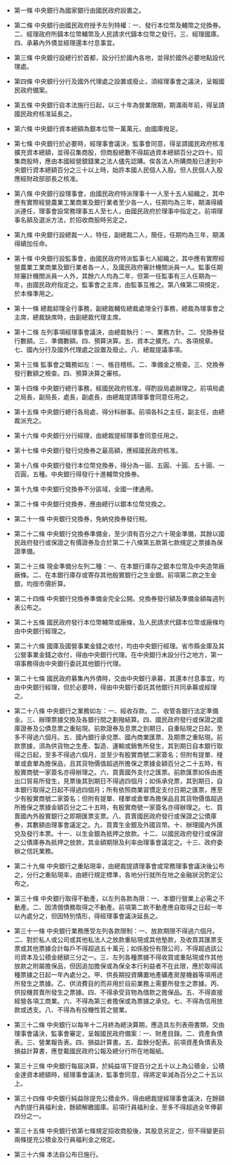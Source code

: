 * 第一條 中央銀行為國家銀行由國民政府設置之。

* 第二條 中央銀行由國民政府授予左列特權：一、發行本位幣及輔幣之兌換券。二、經理政府所鑄本位幣輔幣及人民請求代鑄本位幣之發行。三、經理國庫。四、承募內外債並經理還本付息事宜。

* 第三條 中央銀行設總行於首都，設分行於國內各地，並得於國外必要地點設代理處。

* 第四條 中央銀行分行及國外代理處之設置或廢止，須經理事會之議決，呈報國民政府備案。

* 第五條 中央銀行自本法施行日起，以三十年為營業限期，期滿兩年前，得呈請國民政府核准延長之。

* 第六條 中央銀行資本總額為銀本位幣一萬萬元，由國庫撥足。

* 第七條 中央銀行於必要時，經理事會議決，監事會同意，得呈請國民政府核准擴充資本總額，並得召集商股，但商股總數不得超過資本總額百分之四十。招集商股時，應由本國經營銀錢業之法人儘先認購。俟各法人所購商股已達到中央銀行資本總額百分之三十以上時，始許本國人民個人入股。但人民個人入股應經財政部部長之核准。

* 第八條 中央銀行設理事會，由國民政府特派理事十一人至十五人組織之，其中應有實際經營農業工業商業及銀行業者至少各一人，任期均為三年，期滿得續派連任，理事會設常務理事五人至七人，由國民政府於理事中指定之。前項理事名額及選派方法，於招收商股時另定之。

* 第九條 中央銀行設總裁一人，特任，副總裁二人，簡任，任期均為三年，期滿得續加任命。

* 第十條 中央銀行設監事會，由國民政府特派監事七人組織之，其中應有實際經營農業工業商業及銀行業者各一人，及國民政府審計機關派員一人。監事任期除審計機關派員一人外，其餘六人均為二年，但第一任監事有三人任期為一年，由國民政府指定之。監事會之主席，由監事互推之。第八條第二項規定，於本條準用之。

* 第十一條 總裁綜理全行事務，副總裁輔佐總裁處理全行事務，總裁為理事會之主席，總裁缺席時，由副總裁代理主席。

* 第十二條 左列事項經理事會議決，由總裁執行：一、業務方針。二、兌換券發行數額。三、準備數額。四、預算決算。五、資本之擴充。六、各項規章。七、國內分行及國外代理處之設置及廢止。八、總裁提議事項。

* 第十三條 監事會之職務如左：一、帳目稽核。二、準備金之檢查。三、兌換券發行數額之檢查。四、預算決算之審核。

* 第十四條 中央銀行總行事務，經國民政府核准，得酌設局處辦理之。前項局處之局長，副局長，處長，副處長，由總裁提請理事會同意任用之。

* 第十五條 中央銀行總行各局處，得分科辦事。前項各科之主任，副主任，由總裁派充之。

* 第十六條 中央銀行分行經理，由總裁提經理事會同意任用之。

* 第十七條 中央銀行發行兌換券之最高額，應經國民政府核准。

* 第十八條 中央銀行發行本位幣兌換券，得分為一圓、五圓、十圓、五十圓、一百圓，五種。中央銀行得發行十進輔幣兌換券。

* 第十九條 中央銀行兌換券不分區域，全國一律通用。

* 第二十條 中央銀行兌換券，應由總行以銀本位幣兌換之。

* 第二十一條 中央銀行兌換券，免納兌換券發行稅。

* 第二十二條 中央銀行兌換券準備金，至少須有百分之六十現金準備，其餘以國民政府發行或保證之有價證券及合於第二十八條第五款第七款規定之票據為保證準備。

* 第二十三條 現金準備分左列二種：一、在本銀行庫存之銀本位幣及中央造幣廠廠條。二、在本銀行庫存或寄存其他殷實銀行之生金銀。前項第二款之生金銀，均按市價折算。

* 第二十四條 中央銀行兌換券準備金完全公開。兌換券發行額及準備金額每週列表公布之。

* 第二十五條 國民政府發行本位幣輔幣或廠條，及人民請求代鑄本位幣或廠條均由中央銀行經理之。

* 第二十六條 國庫及國營事業金錢之收付，均由中央銀行經理。省市縣金庫及其公營事業金錢之收付，得由中央銀行代理。在中央銀行未設分行之地方，第一項事務得由中央銀行委託其他銀行代理。

* 第二十七條 國民政府募集內外債時，交由中央銀行承募，其還本付息事宜，均由中央銀行經理，但於必要時，得由中央銀行委託其他銀行共同承募或經理之。

* 第二十八條 中央銀行之業務如左：一、經收存款。二、收管各銀行法定準備金。三、辦理票據交換及各銀行間之劃撥結算。四、國民政府發行或保證之國庫證券及公債息票之重貼現。前款證券及息票之到期日，自重貼現之日起，至多不得過六個月。五、國內銀行承兌票、國內商業匯票、及期票之重貼現。前款票據，須為供貨物之生產、製造、運輸或銷售所發生，其到期日自本銀行取得之日起，至多不得過六個月，並至少有殷實商號二家簽名；但附有提單、棧單或倉單為擔保品，且其貨物價值超過所擔保之票據金額百分之二十五時，有殷實商號一家簽名亦得辦理之。六、買賣國外支付之匯票。前款匯票如係由進出口貿易所發生，見票後其到期日不得過四個月；如係承兌票，其到期日，自本銀行取得之日起不得過四個月；所有依照商業習慣定支付日期之匯票，應至少有殷實商號二家簽名；但附有提單、棧單或倉單為擔保品且其貨物價值超過所擔保之票據金額百分之二十五時，有殷實商號一家簽名亦得辦理之。七、買賣國內外殷實銀行之即期匯票支票。八、買賣國民政府發行或保證之公債庫券，其數額由理事會議定之。九、買賣生金銀及外國貨幣。十、辦理國內外匯兌及發行本票。十一、以生金銀為抵押之放款。十二、以國民政府發行或保證之公債庫券為抵押之放款，其金額期限及利率由理事會議定之。十三、政府委辦之信託業務。

* 第二十九條 中央銀行之重貼現率，由總裁提請理事會或常務理事會議決後公布之，分行之重貼現率，由總行規定標準，各地分行就所在地之金融狀況酌定公布之。

* 第三十條 中央銀行取得不動產，以左列各款為限：一、本銀行營業上必需之不動產。二、因清償債務取得之不動產。前項第二款不動產應自取得之日起一年以內處分之，但因特別情形，得經理事會議決延長之。

* 第三十一條 中央銀行業務應受左列各款限制：一、放款期限不得過六個月。二、對於私人或公司或其他私法人之放款重貼現或其他墊款，及收買其匯票支票或其他票據合計每戶不得超過五十萬元；如係股份有限公司，不得超過該公司資本及公積金總額三分之一。三、左列各種票據不得收買或重貼現或作其他放款之附屬擔保品，但因追加擔保或為保全本行利益者不在此限，應於取得該種票據之日起一年內處分之。甲、供長期投資購置地產礦產房屋機器等項用途所發生之票據。乙、供消費目的而非用於目前業務上需要所發生之票據。丙、供投機買賣所發生之票據。四、不得承受貨物為借款之擔保品。五、不得直接經營各項工商業。六、不得為第三者擔保或為票據之承兌。七、不得為信用放款或透支。八、不得為有投機性質之營業。

* 第三十二條 中央銀行以每年十二月終為總決算期，應造具左列表冊書類，交由理事會議決，監事會審定，呈報國民政府備案：一、財產目錄。二、資產負債表。三、營業報告表。四、損益計算書。五、盈餘分配表。前項資產負債表及損益計算書，應登載國民政府公報及總分行所在地報紙。

* 第三十三條 中央銀行每屆決算，於純益項下提百分之五十以上為公積金，公積金達資本總額時，經理事會議決，監事會同意，得將定率減為百分之二十五以上。

* 第三十四條 中央銀行純益除提充公積金外，得由總裁提經理事會議決，在餘額內酌提行員福利金，餘額解繳國庫。前項行員福利金，至多不得超過全年俸薪四分之一。

* 第三十五條 中央銀行依第七條規定招收商股後，其股息另定之，但不得變更前兩條提充公積金及行員福利金之規定。

* 第三十六條 本法自公布日施行。

